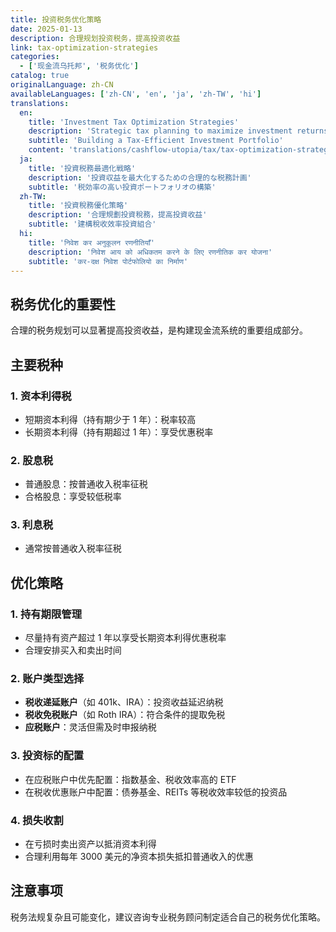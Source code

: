 ```yaml
---
title: 投资税务优化策略
date: 2025-01-13
description: 合理规划投资税务，提高投资收益
link: tax-optimization-strategies
categories:
  - ['现金流乌托邦', '税务优化']
catalog: true
originalLanguage: zh-CN
availableLanguages: ['zh-CN', 'en', 'ja', 'zh-TW', 'hi']
translations:
  en:
    title: 'Investment Tax Optimization Strategies'
    description: 'Strategic tax planning to maximize investment returns'
    subtitle: 'Building a Tax-Efficient Investment Portfolio'
    content: 'translations/cashflow-utopia/tax/tax-optimization-strategies.en.md'
  ja:
    title: '投資税務最適化戦略'
    description: '投資収益を最大化するための合理的な税務計画'
    subtitle: '税効率の高い投資ポートフォリオの構築'
  zh-TW:
    title: '投資稅務優化策略'
    description: '合理規劃投資稅務，提高投資收益'
    subtitle: '建構稅收效率投資組合'
  hi:
    title: 'निवेश कर अनुकूलन रणनीतियाँ'
    description: 'निवेश आय को अधिकतम करने के लिए रणनीतिक कर योजना'
    subtitle: 'कर-दक्ष निवेश पोर्टफोलियो का निर्माण'
---
```


## 税务优化的重要性

合理的税务规划可以显著提高投资收益，是构建现金流系统的重要组成部分。

## 主要税种

### 1. 资本利得税

- 短期资本利得（持有期少于 1 年）：税率较高
- 长期资本利得（持有期超过 1 年）：享受优惠税率

### 2. 股息税

- 普通股息：按普通收入税率征税
- 合格股息：享受较低税率

### 3. 利息税

- 通常按普通收入税率征税

## 优化策略

### 1. 持有期限管理

- 尽量持有资产超过 1 年以享受长期资本利得优惠税率
- 合理安排买入和卖出时间

### 2. 账户类型选择

- **税收递延账户**（如 401k、IRA）：投资收益延迟纳税
- **税收免税账户**（如 Roth IRA）：符合条件的提取免税
- **应税账户**：灵活但需及时申报纳税

### 3. 投资标的配置

- 在应税账户中优先配置：指数基金、税收效率高的 ETF
- 在税收优惠账户中配置：债券基金、REITs 等税收效率较低的投资品

### 4. 损失收割

- 在亏损时卖出资产以抵消资本利得
- 合理利用每年 3000 美元的净资本损失抵扣普通收入的优惠

## 注意事项

税务法规复杂且可能变化，建议咨询专业税务顾问制定适合自己的税务优化策略。
